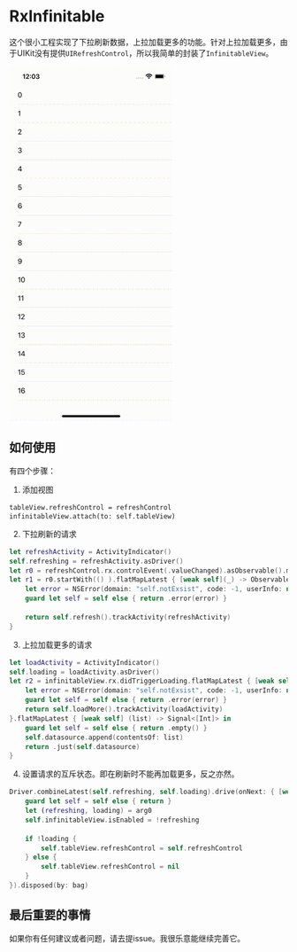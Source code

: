 # RxInfinitable
这个很小工程实现了下拉刷新数据，上拉加载更多的功能。针对上拉加载更多，由于UIKit没有提供`UIRefreshControl`，所以我简单的封装了`InfinitableView`。

![screenshot](/Images/screen-record.gif)

## 如何使用
有四个步骤：
1. 添加视图

```
tableView.refreshControl = refreshControl
infinitableView.attach(to: self.tableView)
```

2. 下拉刷新的请求

```swift
let refreshActivity = ActivityIndicator()
self.refreshing = refreshActivity.asDriver()
let r0 = refreshControl.rx.controlEvent(.valueChanged).asObservable().map { () }
let r1 = r0.startWith(() ).flatMapLatest { [weak self](_) -> Observable<[Int]> in
    let error = NSError(domain: "self.notExsist", code: -1, userInfo: nil)
    guard let self = self else { return .error(error) }
    
    return self.refresh().trackActivity(refreshActivity)
}        
```

3. 上拉加载更多的请求

```swift
let loadActivity = ActivityIndicator()
self.loading = loadActivity.asDriver()
let r2 = infinitableView.rx.didTriggerLoading.flatMapLatest { [weak self] (_) -> Observable<[Int]> in
    let error = NSError(domain: "self.notExsist", code: -1, userInfo: nil)
    guard let self = self else { return .error(error) }
    return self.loadMore().trackActivity(loadActivity)
}.flatMapLatest { [weak self] (list) -> Signal<[Int]> in
    guard let self = self else { return .empty() }
    self.datasource.append(contentsOf: list)
    return .just(self.datasource)
}
```

4. 设置请求的互斥状态。即在刷新时不能再加载更多，反之亦然。

```swift
Driver.combineLatest(self.refreshing, self.loading).drive(onNext: { [weak self] (arg0) in
    guard let self = self else { return }
    let (refreshing, loading) = arg0
    self.infinitableView.isEnabled = !refreshing
        
    if !loading {
        self.tableView.refreshControl = self.refreshControl
    } else {
        self.tableView.refreshControl = nil
    }
}).disposed(by: bag)
```
## 最后重要的事情
如果你有任何建议或者问题，请去提issue。我很乐意能继续完善它。
